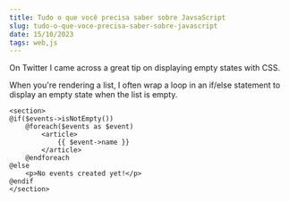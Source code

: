 ```yaml
---
title: Tudo o que você precisa saber sobre JavsaScript
slug: tudo-o-que-voce-precisa-saber-sobre-javascript
date: 15/10/2023
tags: web,js
---
```


On Twitter I came across a great tip on displaying empty states with CSS.

When you're rendering a list, I often wrap a loop in an if/else statement to display an empty state when the list is empty.

```blade
<section>
@if($events->isNotEmpty())
    @foreach($events as $event)
        <article>
            {{ $event->name }}
        </article>
    @endforeach
@else
    <p>No events created yet!</p>
@endif
</section>
```
